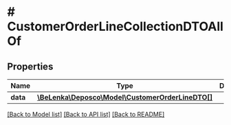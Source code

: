 # # CustomerOrderLineCollectionDTOAllOf

## Properties

Name | Type | Description | Notes
------------ | ------------- | ------------- | -------------
**data** | [**\BeLenka\Deposco\Model\CustomerOrderLineDTO[]**](CustomerOrderLineDTO.md) |  | [optional]

[[Back to Model list]](../../README.md#models) [[Back to API list]](../../README.md#endpoints) [[Back to README]](../../README.md)

